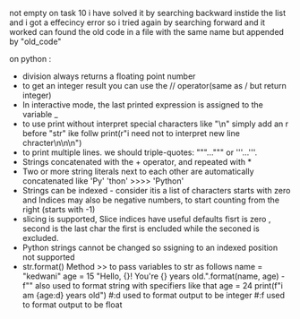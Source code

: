 not empty
on task 10 i have solved it by searching backward instide the list and i got a
effecincy error so i tried again by searching forward and it worked
can found the old code in a file with the same name but appended by "old_code"


on python :
   - division always returns a floating point number
   - to get an integer result you can use the // operator(same as / but return integer)
   - In interactive mode, the last printed expression is assigned to the variable _
   - to use print without interpret special characters like "\n" simply add an r before "str" ike follw
   print(r"i need not to interpret new line chracter\n\n\n")
   - to print multiple lines. we should triple-quotes: """...""" or '''...'''.
   - Strings concatenated with the + operator, and repeated with *
   - Two or more string literals next to each other are automatically concatenated like
   'Py' 'thon'  >>>>   'Python'
   - Strings can be indexed - consider itis a list of characters starts with zero and Indices may also be
   negative numbers, to start counting from the right (starts with -1)
   - slicing is supported, Slice indices have useful defaults fisrt is zero , second is the last char
   the first is encluded while the seconed is excluded.
   - Python strings cannot be changed so ssigning to an indexed position not supported
   - str.format() Method >> to pass variables to str as follows
   name = "kedwani"
   age = 15
   "Hello, {}! You're {} years old.".format(name, age)
   -f"" also used to format string with specifiers like that
   age = 24
   print(f"i am {age:d} years old")
   #:d used to format output to be integer
   #:f used to format output to be float